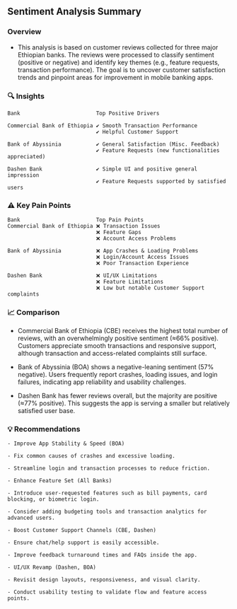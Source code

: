 ## Sentiment Analysis Summary
### Overview
- This analysis is based on customer reviews collected for three major Ethiopian banks. The reviews were processed to classify sentiment (positive or negative) and identify key themes (e.g., feature requests, transaction performance). The goal is to uncover customer satisfaction trends and pinpoint areas for improvement in mobile banking apps.

### 🔍 Insights
    Bank	                    Top Positive Drivers

    Commercial Bank of Ethiopia	✔️ Smooth Transaction Performance
                                ✔️ Helpful Customer Support

    Bank of Abyssinia	        ✔️ General Satisfaction (Misc. Feedback)
                                ✔️ Feature Requests (new functionalities appreciated)
                                
    Dashen Bank	                ✔️ Simple UI and positive general impression
                                ✔️ Feature Requests supported by satisfied users

### ⚠️ Key Pain Points
    Bank	                    Top Pain Points
    Commercial Bank of Ethiopia	❌ Transaction Issues
                                ❌ Feature Gaps
                                ❌ Account Access Problems

    Bank of Abyssinia	        ❌ App Crashes & Loading Problems
                                ❌ Login/Account Access Issues
                                ❌ Poor Transaction Experience
                                
    Dashen Bank	                ❌ UI/UX Limitations
                                ❌ Feature Limitations
                                ❌ Low but notable Customer Support complaints

### 📈 Comparison
- Commercial Bank of Ethiopia (CBE) receives the highest total number of reviews, with an overwhelmingly positive sentiment (≈66% positive). Customers appreciate smooth transactions and responsive support, although transaction and access-related complaints still surface.

- Bank of Abyssinia (BOA) shows a negative-leaning sentiment (57% negative). Users frequently report crashes, loading issues, and login failures, indicating app reliability and usability challenges.

- Dashen Bank has fewer reviews overall, but the majority are positive (≈77% positive). This suggests the app is serving a smaller but relatively satisfied user base.

### 💡 Recommendations
    - Improve App Stability & Speed (BOA)

    - Fix common causes of crashes and excessive loading.

    - Streamline login and transaction processes to reduce friction.

    - Enhance Feature Set (All Banks)

    - Introduce user-requested features such as bill payments, card blocking, or biometric login.

    - Consider adding budgeting tools and transaction analytics for advanced users.

    - Boost Customer Support Channels (CBE, Dashen)

    - Ensure chat/help support is easily accessible.

    - Improve feedback turnaround times and FAQs inside the app.

    - UI/UX Revamp (Dashen, BOA)

    - Revisit design layouts, responsiveness, and visual clarity.

    - Conduct usability testing to validate flow and feature access points.